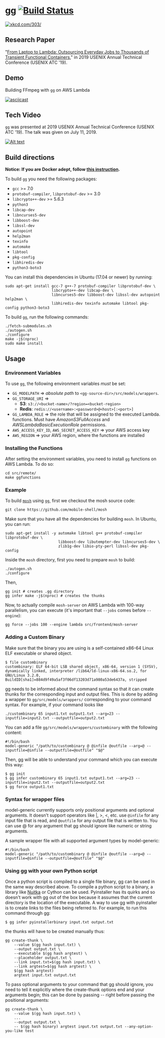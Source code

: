 # gg [![Build Status](https://travis-ci.org/StanfordSNR/gg.svg?branch=master)](https://travis-ci.org/StanfordSNR/gg)

[![xkcd.com/303/](https://s3-us-west-2.amazonaws.com/stanfordsnr/gg-xkcd.jpg)](https://xkcd.com/303/)


## Research Paper

"[From Laptop to Lambda: Outsourcing Everyday Jobs to Thousands of Transient Functional Containers](https://www.usenix.org/system/files/atc19-fouladi.pdf)," in 2019 USENIX Annual Technical Conference (USENIX ATC '19).

## Demo

Building FFmpeg with `gg` on AWS Lambda

[![asciicast](https://asciinema.org/a/257545.svg)](https://asciinema.org/a/257545)

## Tech Video

`gg` was presented at 2019 USENIX Annual Technical Conference (USENIX ATC '19). The talk was given on July 11, 2019.

[![Alt text](https://img.youtube.com/vi/VVWVN6Czji4/0.jpg)](https://www.youtube.com/watch?v=VVWVN6Czji4)


## Build directions

**Notice: If you are Docker adept, follow [this instruction](https://github.com/StanfordSNR/gg/blob/master/docker/README.md).**

To build `gg` you need the following packages:

- `gcc` >= 7.0
- `protobuf-compiler`, `libprotobuf-dev` >= 3.0
- `libcrypto++-dev` >= 5.6.3
- `python3`
- `libcap-dev`
- `libncurses5-dev`
- `libboost-dev`
- `libssl-dev`
- `autopoint`
- `help2man`
- `texinfo`
- `automake`
- `libtool`
- `pkg-config`
- `libhiredis-dev`
- `python3-boto3`

You can install this dependencies in Ubuntu (17.04 or newer) by running:

```
sudo apt-get install gcc-7 g++-7 protobuf-compiler libprotobuf-dev \
                     libcrypto++-dev libcap-dev \
                     libncurses5-dev libboost-dev libssl-dev autopoint help2man \
                     libhiredis-dev texinfo automake libtool pkg-config python3-boto3
```

To build `gg`, run the following commands:

```
./fetch-submodules.sh
./autogen.sh
./configure
make -j$(nproc)
sudo make install
```

## Usage

### Environment Variables

To use `gg`, the following environment variables *must* be set:

- `GG_MODELPATH` => *absolute path* to `<gg-source-dir>/src/models/wrappers`.
- `GG_STORAGE_URI` =>
  - **S3**: `s3://<bucket-name>/?region=<bucket-region>`
  - **Redis**: `redis://<username>:<password>@<host>[:<port>]`
- `GG_LAMBDA_ROLE` => the role that will be assigned to the executed Lambda.
functions. Must have *AmazonS3FullAccess* and *AWSLambdaBasicExecutionRole*
permissions.
- `AWS_ACCESS_KEY_ID`, `AWS_SECRET_ACCESS_KEY` => your AWS access key
- `AWS_REGION` => your AWS region, where the functions are installed

### Installing the Functions

After setting the environment variables, you need to install `gg` functions on
AWS Lambda. To do so:

~~~
cd src/remote/
make ggfunctions
~~~

### Example

To build [`mosh`](https://github.com/mobile-shell/mosh) using `gg`, first we
checkout the mosh source code:

~~~
git clone https://github.com/mobile-shell/mosh
~~~

Make sure that you have all the dependencies for building `mosh`. In Ubuntu,
you can run:

~~~
sudo apt-get install -y automake libtool g++ protobuf-compiler libprotobuf-dev \
                        libboost-dev libutempter-dev libncurses5-dev \
                        zlib1g-dev libio-pty-perl libssl-dev pkg-config
~~~

Inside the `mosh` directory, first you need to prepare `mosh` to build:

~~~
./autogen.sh
./configure
~~~

Then,

~~~
gg init # creates .gg directory
gg infer make -j$(nproc) # creates the thunks
~~~

Now, to actually compile `mosh-server` on AWS Lambda with 100-way parallelism,
you can execute (it's important that `--jobs` comes before `--engine`):

~~~
gg force --jobs 100 --engine lambda src/frontend/mosh-server
~~~

### Adding a Custom Binary

Make sure that the binary you are using is a self-contained x86-64 Linux ELF executable or shared object.
~~~
$ file custombinary
custombinary: ELF 64-bit LSB shared object, x86-64, version 1 (SYSV), dynamically linked, interpreter /lib64/ld-linux-x86-64.so.2, for GNU/Linux 3.2.0, BuildID[sha1]=884d9f49a5af3f06df13203d71a980a53de6437a, stripped
~~~

gg needs to be informed about the command syntax so that it can create thunks for the corresponding input and output files. This is done by adding a wrapper to `gg/src/models/wrappers/` corresponding to your command syntax. For example, if your command looks like
~~~
./custombinary 65 input1.txt output1.txt --arg=23 --inputfile=input2.txt --outputfile=output2.txt
~~~
You can add a file `gg/src/models/wrappers/custombinary` with the following content:
~~~
#!/bin/bash
model-generic "/path/to/custombinary @ @infile @outfile --arg=@ --inputfile=@infile --outputfile=@outfile" "$@"
~~~

Then, gg will be able to understand your command which you can execute this way:
~~~
$ gg init
$ gg infer custombinary 65 input1.txt output1.txt --arg=23 --inputfile=input2.txt --outputfile=output2.txt
$ gg force output1.txt
~~~

### Syntax for wrapper files

model-generic currently supports only positional arguments and optional arguments. It doesn't support operators like |, >, <, etc.
use `@infile` for any input file that is read, and `@outfile` for any output file that is written to. You can use @ for any argument that gg should ignore like numeric or string arguments.

A sample wrapper file with all supported argument types by model-generic:
~~~
#!/bin/bash
model-generic "/path/to/custombinary @ @infile @outfile --arg=@ --inputfile=@infile --outputfile=@outfile" "$@"
~~~

### Using gg with your own Python script

Once a python script is compiled to a single file binary, gg can be used in the same way described above. To compile a python script to a binary, a library like [Nuitka](http://nuitka.net/doc/user-manual.html) or Cython can be used. Pyinstaller has its quirks and so doesn't work with gg out of the box because it assumes that the current directory is the location of the executable. A way to use gg with pyinstaller is to create links to the files being referred to. For example, to run this command through gg:
~~~
$ gg infer pyinstallerbinary input.txt output.txt
~~~
the thunks will have to be created manually thus:
~~~
gg create-thunk \
    --value $(gg hash input.txt) \
    --output output.txt \
    --executable $(gg hash argtest) \
    --placeholder output.txt \
    --link input.txt=$(gg hash input.txt) \
    --link argtest=$(gg hash argtest) \
    $(gg hash argtest)
    argtest input.txt output.txt
~~~
To pass optional arguments to your command that gg should ignore, you need to tell it explicitly where the create-thunk options end and your arguments begin; this can be done by passing -- right before passing the positional arguments:
~~~
gg create-thunk \
    --value $(gg hash input.txt) \
    ...
    --output output.txt \
    -- $(gg hash binary) argtest input.txt output.txt --any-option-you-like test
~~~